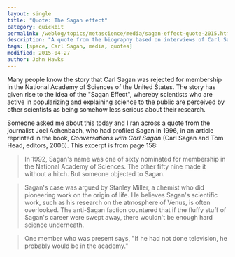 ```yaml
---
layout: single
title: "Quote: The Sagan effect"
category: quickbit
permalink: /weblog/topics/metascience/media/sagan-effect-quote-2015.html
description: "A quote from the biography based on interviews of Carl Sagan focuses on the events leading to rejection of his nomination to the National Academy of Sciences."
tags: [space, Carl Sagan, media, quotes]
modified: 2015-04-27
author: John Hawks
---
```


Many people know the story that Carl Sagan was rejected for membership in the National Academy of Sciences of the United States. The story has given rise to the idea of the "Sagan Effect", whereby scientists who are active in popularizing and explaining science to the public are perceived by other scientists as being somehow less serious about their research. 

Someone asked me about this today and I ran across a quote from the journalist Joel Achenbach, who had profiled Sagan in 1996, in an article reprinted in the book, _Conversations with Carl Sagan_ (Carl Sagan and Tom Head, editors, 2006). This excerpt is from page 158: 

<blockquote>In 1992, Sagan's name was one of sixty nominated for membership in the National Academy of Sciences. The other fifty nine made it without a hitch. But someone objected to Sagan. </blockquote>

<blockquote>Sagan's case was argued by Stanley Miller, a chemist who did pioneering work on the origin of life. He believes Sagan's scientific work, such as his research on the atmosphere of Venus, is often overlooked. The anti-Sagan faction countered that if the fluffy stuff of Sagan's career were swept away, there wouldn't be enough hard science underneath.</blockquote>

<blockquote>One member who was present says, "If he had not done television, he probably would be in the academy."</blockquote>
